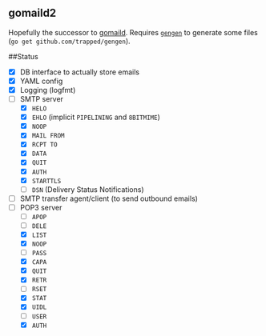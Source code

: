 gomaild2
--------
Hopefully the successor to [gomaild](https://github.com/trapped/gomaild).
Requires [`gengen`](https://github.com/trapped/gengen) to generate some files (`go get github.com/trapped/gengen`).

##Status

- [x] DB interface to actually store emails
- [x] YAML config
- [x] Logging (logfmt)
- [ ] SMTP server
  - [x] `HELO`
  - [x] `EHLO` (implicit `PIPELINING` and `8BITMIME`)
  - [x] `NOOP`
  - [x] `MAIL FROM`
  - [x] `RCPT TO`
  - [x] `DATA`
  - [x] `QUIT`
  - [x] `AUTH`
  - [x] `STARTTLS`
  - [ ] `DSN` (Delivery Status Notifications)
- [ ] SMTP transfer agent/client (to send outbound emails)
- [ ] POP3 server
  - [ ] `APOP`
  - [ ] `DELE`
  - [x] `LIST`
  - [x] `NOOP`
  - [ ] `PASS`
  - [x] `CAPA`
  - [x] `QUIT`
  - [x] `RETR`
  - [ ] `RSET`
  - [x] `STAT`
  - [x] `UIDL`
  - [ ] `USER`
  - [x] `AUTH`